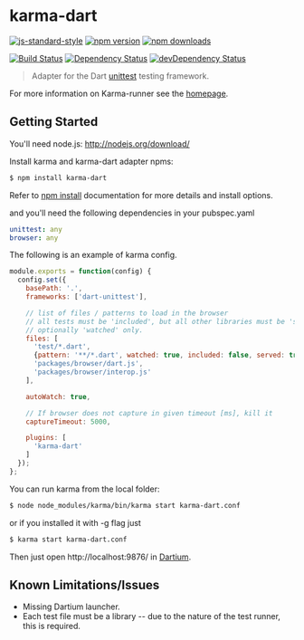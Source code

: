 # karma-dart

[![js-standard-style](https://img.shields.io/badge/code%20style-standard-brightgreen.svg?style=flat-square)](https://github.com/karma-runner/karma-dart)
 [![npm version](https://img.shields.io/npm/v/karma-dart.svg?style=flat-square)](https://www.npmjs.com/package/karma-dart) [![npm downloads](https://img.shields.io/npm/dm/karma-dart.svg?style=flat-square)](https://www.npmjs.com/package/karma-dart)

[![Build Status](https://img.shields.io/travis/karma-runner/karma-dart/master.svg?style=flat-square)](https://travis-ci.org/karma-runner/karma-dart) [![Dependency Status](https://img.shields.io/david/karma-runner/karma-dart.svg?style=flat-square)](https://david-dm.org/karma-runner/karma-dart) [![devDependency Status](https://img.shields.io/david/dev/karma-runner/karma-dart.svg?style=flat-square)](https://david-dm.org/karma-runner/karma-dart#info=devDependencies)


> Adapter for the Dart [unittest] testing framework.

For more information on Karma-runner see the [homepage].

## Getting Started

You'll need node.js: http://nodejs.org/download/

Install karma and karma-dart adapter npms:

```bash
$ npm install karma-dart
```

Refer to [npm install] documentation for more details and install options.

and you'll need the following dependencies in your pubspec.yaml

```yaml
unittest: any
browser: any
```

The following is an example of karma config.

```javascript
module.exports = function(config) {
  config.set({
    basePath: '.',
    frameworks: ['dart-unittest'],

    // list of files / patterns to load in the browser
    // all tests must be 'included', but all other libraries must be 'served' and
    // optionally 'watched' only.
    files: [
      'test/*.dart',
      {pattern: '**/*.dart', watched: true, included: false, served: true},
      'packages/browser/dart.js',
      'packages/browser/interop.js'
    ],

    autoWatch: true,

    // If browser does not capture in given timeout [ms], kill it
    captureTimeout: 5000,

    plugins: [
      'karma-dart'
    ]
  });
};
```

You can run karma from the local folder:
```bash
$ node node_modules/karma/bin/karma start karma-dart.conf
```

or if you installed it with -g flag just

```bash
$ karma start karma-dart.conf
```
Then just open http://localhost:9876/ in [Dartium].

## Known Limitations/Issues

* Missing Dartium launcher.
* Each test file must be a library -- due to the nature of the test runner, this is required.

[homepage]: https://github.com/karma-runner
[unittest]: http://api.dartlang.org/docs/releases/latest/unittest.html
[npm install]: https://npmjs.org/doc/install.html
[Dartium]: http://www.dartlang.org/dartium/
